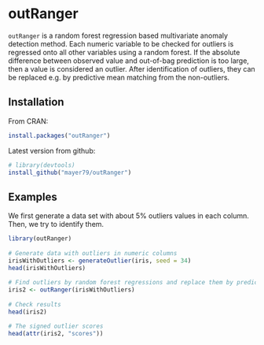 # outRanger

`outRanger` is a random forest regression based multivariate anomaly detection method. Each numeric variable to be checked for outliers is regressed onto all other variables using a random forest. If the absolute difference between observed value and out-of-bag prediction is too large, then a value is considered an outlier. After identification of outliers, they can be replaced e.g. by predictive mean matching from the non-outliers.

## Installation
From CRAN:
``` r
install.packages("outRanger")
```

Latest version from github:
``` r
# library(devtools)
install_github("mayer79/outRanger")
```

## Examples

We first generate a data set with about 5% outliers values in each column. Then, we try to identify them.

``` r
library(outRanger)
 
# Generate data with outliers in numeric columns
irisWithOutliers <- generateOutlier(iris, seed = 34)
head(irisWithOutliers)
 
# Find outliers by random forest regressions and replace them by predictive mean matching.
iris2 <- outRanger(irisWithOutliers)
 
# Check results
head(iris2)

# The signed outlier scores
head(attr(iris2, "scores"))

```
